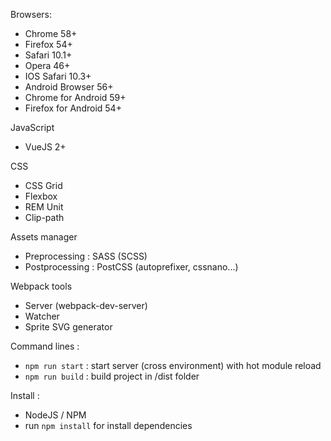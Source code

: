 Browsers:
- Chrome 58+
- Firefox 54+
- Safari 10.1+
- Opera 46+
- IOS Safari 10.3+
- Android Browser 56+
- Chrome for Android 59+
- Firefox for Android 54+

JavaScript
- VueJS 2+

CSS
- CSS Grid
- Flexbox
- REM Unit
- Clip-path

Assets manager
- Preprocessing : SASS (SCSS)
- Postprocessing : PostCSS (autoprefixer, cssnano...)

Webpack tools
- Server (webpack-dev-server)
- Watcher
- Sprite SVG generator

Command lines :
- `npm run start` : start server (cross environment) with hot module reload
- `npm run build` : build project in /dist folder

Install :
- NodeJS / NPM
- run `npm install` for install dependencies
